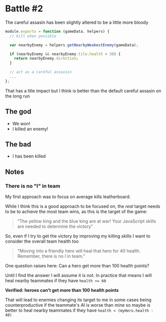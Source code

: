 Battle #2
=========

The careful assasin has been slightly altered to be a little more bloody

```js
module.exports = function (gameData, helpers) {
  // kill when possible

  var nearbyEnemy = helpers.getNearbyWeakestEnemy(gameData);

  if (nearbyEnemy && nearbyEnemy.tile.health < 30) {
    return nearbyEnemy.direction;
  }

  // act as a careful assassin
  ...
};
```

That has a litle impact but I think is better than the default careful assasin on the long run

The god
-------

*   We won!
*   I killed an enemy!

The bad
-------

*   I has been killed

Notes
-----

### There is no "I" in team

My first approach was to focus on average kills leatherboard.

While I think this is a good approach to be focused on, the *real* target needs to be to achieve the most team wins, as
this is the target of the game:

>   "The yellow king and the blue king are at war! Your JavaScript skills are needed to determine the victory"

So, even if I try to get the victory by improving my killing skills I want to consider the overall team health too

>   "Moving into a friendly hero will heal that hero for 40 health. Remember, there is no *I* in team."

One question raises here: Can a hero get more than 100 health points?

Until I find the answer I will assume it is not. In practice that means I will heal nearby teammates if they have
`health <= 60`

**Verified: heroes can't get more than 100 health points**

That will lead to enemies changing its target to me in some cases being counterproductive if the teammate's AI is worse
than mine so maybe is better to heal nearby teammates if they have `health < (myHero.health - 40)`
